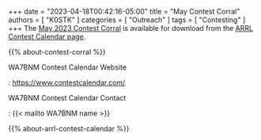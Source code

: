 +++
date = "2023-04-18T00:42:16-05:00"
title = "May Contest Corral"
authors = [ "K0STK" ]
categories = [ "Outreach" ]
tags = [ "Contesting" ]
+++
The
[May 2023 Contest Corral](http://www.arrl.org/files/file/Contest%20Corral/2023/May%202023%20Corral.pdf)
is available for download from the
[ARRL Contest Calendar page](http://www.arrl.org/contest-calendar).

<!--more-->

{{% about-contest-corral %}}

WA7BNM Contest Calendar Website

: https://www.contestcalendar.com/

WA7BNM Contest Calendar Contact

: {{< mailto WA7BNM name >}}

{{% about-arrl-contest-calendar %}}
